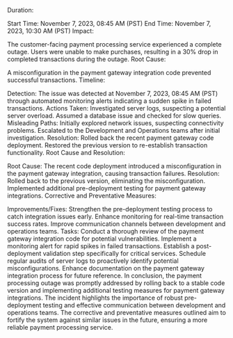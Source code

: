 Duration:

Start Time: November 7, 2023, 08:45 AM (PST)
End Time: November 7, 2023, 10:30 AM (PST)
Impact:

The customer-facing payment processing service experienced a complete outage.
Users were unable to make purchases, resulting in a 30% drop in completed transactions during the outage.
Root Cause:

A misconfiguration in the payment gateway integration code prevented successful transactions.
Timeline:

Detection:
The issue was detected at November 7, 2023, 08:45 AM (PST) through automated monitoring alerts indicating a sudden spike in failed transactions.
Actions Taken:
Investigated server logs, suspecting a potential server overload.
Assumed a database issue and checked for slow queries.
Misleading Paths: Initially explored network issues, suspecting connectivity problems.
Escalated to the Development and Operations teams after initial investigation.
Resolution:
Rolled back the recent payment gateway code deployment.
Restored the previous version to re-establish transaction functionality.
Root Cause and Resolution:

Root Cause:
The recent code deployment introduced a misconfiguration in the payment gateway integration, causing transaction failures.
Resolution:
Rolled back to the previous version, eliminating the misconfiguration.
Implemented additional pre-deployment testing for payment gateway integrations.
Corrective and Preventative Measures:

Improvements/Fixes:
Strengthen the pre-deployment testing process to catch integration issues early.
Enhance monitoring for real-time transaction success rates.
Improve communication channels between development and operations teams.
Tasks:
Conduct a thorough review of the payment gateway integration code for potential vulnerabilities.
Implement a monitoring alert for rapid spikes in failed transactions.
Establish a post-deployment validation step specifically for critical services.
Schedule regular audits of server logs to proactively identify potential misconfigurations.
Enhance documentation on the payment gateway integration process for future reference.
In conclusion, the payment processing outage was promptly addressed by rolling back to a stable code version and implementing additional testing measures for payment gateway integrations. The incident highlights the importance of robust pre-deployment testing and effective communication between development and operations teams. The corrective and preventative measures outlined aim to fortify the system against similar issues in the future, ensuring a more reliable payment processing service.
